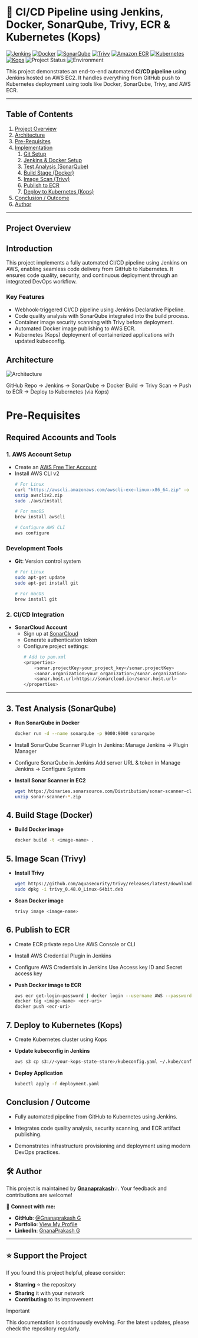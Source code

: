 # 🚀 CI/CD Pipeline using Jenkins, Docker, SonarQube, Trivy, ECR & Kubernetes (Kops)
[![Jenkins](https://img.shields.io/badge/Jenkins-%232C5263?style=for-the-badge&logo=jenkins&logoColor=white)](https://www.jenkins.io/)
[![Docker](https://img.shields.io/badge/Docker-%230db7ed?style=for-the-badge&logo=docker&logoColor=white)](https://www.docker.com/)
[![SonarQube](https://img.shields.io/badge/SonarQube-%2300b4fc?style=for-the-badge&logo=sonarqube&logoColor=white)](https://www.sonarqube.org/)
[![Trivy](https://img.shields.io/badge/Trivy-%235C2D91?style=for-the-badge&logo=aqua&logoColor=white)](https://aquasecurity.github.io/trivy/)
[![Amazon ECR](https://img.shields.io/badge/Amazon%20ECR-%23FF9900?style=for-the-badge&logo=amazonaws&logoColor=white)](https://docs.aws.amazon.com/AmazonECR/latest/userguide/what-is-ecr.html)
[![Kubernetes](https://img.shields.io/badge/Kubernetes-%23326ce5?style=for-the-badge&logo=kubernetes&logoColor=white)](https://kubernetes.io/)
[![Kops](https://img.shields.io/badge/Kops-%23000000?style=for-the-badge&logo=linux&logoColor=white)](https://github.com/kubernetes/kops)
![Project Status](https://img.shields.io/badge/Status-In%20Process-blue?style=for-the-badge)
![Environment](https://img.shields.io/badge/Environment-Staging-orange?style=for-the-badge)


This project demonstrates an end-to-end automated **CI/CD pipeline** using Jenkins hosted on AWS EC2. It handles everything from GitHub push to Kubernetes deployment using tools like Docker, SonarQube, Trivy, and AWS ECR.

---

##  Table of Contents

1. [Project Overview](#project-overview)  
2. [Architecture](#architecture)  
3. [Pre-Requisites](#pre-requisites)  
4. [Implementation](#implementation)  
   1. [Git Setup](#1-git-setup)  
   2. [Jenkins & Docker Setup](#2-jenkins--docker-setup)  
   3. [Test Analysis (SonarQube)](#3-test-analysis-sonarqube)  
   4. [Build Stage (Docker)](#4-build-stage-docker)  
   5. [Image Scan (Trivy)](#5-image-scan-trivy)  
   6. [Publish to ECR](#6-publish-to-ecr)  
   7. [Deploy to Kubernetes (Kops)](#7-deploy-to-kubernetes-kops)  
5. [Conclusion / Outcome](#conclusion--outcome)  
6. [Author](#author)  

---

##  Project Overview

## Introduction

This project implements a fully automated CI/CD pipeline using Jenkins on AWS, enabling seamless code delivery from GitHub to Kubernetes. It ensures code quality, security, and continuous deployment through an integrated DevOps workflow.

### Key Features

-	Webhook-triggered CI/CD pipeline using Jenkins Declarative Pipeline.
-	Code quality analysis with SonarQube integrated into the build process.
-	Container image security scanning with Trivy before deployment.
-	Automated Docker image publishing to AWS ECR.
-	Kubernetes (Kops) deployment of containerized applications with updated kubeconfig.

##  Architecture
![Architecture](Assets/architecture.png)

GitHub Repo → Jenkins → SonarQube → Docker Build → Trivy Scan → Push to ECR → Deploy to Kubernetes (via Kops)

# Pre-Requisites

## Required Accounts and Tools

### 1. AWS Account Setup
- Create an [AWS Free Tier Account](https://aws.amazon.com/free/)
- Install AWS CLI v2
  ```bash
  # For Linux
  curl "https://awscli.amazonaws.com/awscli-exe-linux-x86_64.zip" -o "awscliv2.zip"
  unzip awscliv2.zip
  sudo ./aws/install

  # For macOS
  brew install awscli

  # Configure AWS CLI
  aws configure
  ```

### Development Tools
- **Git**: Version control system
  ```bash
  # For Linux
  sudo apt-get update
  sudo apt-get install git

  # For macOS
  brew install git
  ```

### 2. CI/CD Integration
- **SonarCloud Account**
  - Sign up at [SonarCloud](https://sonarcloud.io/)
  - Generate authentication token
  - Configure project settings:
    ```bash
    # Add to pom.xml
    <properties>
        <sonar.projectKey>your_project_key</sonar.projectKey>
        <sonar.organization>your_organization</sonar.organization>
        <sonar.host.url>https://sonarcloud.io</sonar.host.url>
    </properties>
    ```

---

## 3. Test Analysis (SonarQube)
- **Run SonarQube in Docker**
  ```bash
  docker run -d --name sonarqube -p 9000:9000 sonarqube
  ```
- Install SonarQube Scanner Plugin
  In Jenkins: Manage Jenkins → Plugin Manager

- Configure SonarQube in Jenkins
  Add server URL & token in Manage Jenkins → Configure System

- **Install Sonar Scanner in EC2**
  ```bash
  wget https://binaries.sonarsource.com/Distribution/sonar-scanner-cli/sonar-scanner-<version>.zip
  unzip sonar-scanner-*.zip

## 4. Build Stage (Docker)

- **Build Docker image**
  ```bash
  docker build -t <image-name> .
  ```

## 5. Image Scan (Trivy)

- **Install Trivy**
  ```bash
  wget https://github.com/aquasecurity/trivy/releases/latest/download/trivy_0.48.0_Linux-64bit.deb
  sudo dpkg -i trivy_0.48.0_Linux-64bit.deb
  ```
- **Scan Docker image**
    ```bash
    trivy image <image-name>
    ```

 ## 6. Publish to ECR

- Create ECR private repo
  Use AWS Console or CLI

- Install AWS Credential Plugin in Jenkins

- Configure AWS Credentials in Jenkins
  Use Access key ID and Secret access key

- **Push Docker image to ECR**
  ```bash
  aws ecr get-login-password | docker login --username AWS --password-stdin <account>.dkr.ecr.<region>.amazonaws.com
  docker tag <image-name> <ecr-uri>
  docker push <ecr-uri>
  ```

## 7. Deploy to Kubernetes (Kops)

- Create Kubernetes cluster using Kops

- **Update kubeconfig in Jenkins**
  ```bash
  aws s3 cp s3://<your-kops-state-store>/kubeconfig.yaml ~/.kube/config
  ```
- **Deploy Application**
  ```bash
  kubectl apply -f deployment.yaml
   ```

## Conclusion / Outcome

- Fully automated pipeline from GitHub to Kubernetes using Jenkins.

- Integrates code quality analysis, security scanning, and ECR artifact publishing.

- Demonstrates infrastructure provisioning and deployment using modern DevOps practices.

## 🛠️ Author 

This project is maintained by **[Gnanaprakash](https://github.com/GG-Prakash)**💡.
Your feedback and contributions are welcome!

📧 **Connect with me:**
- **GitHub**: [@Gnanaprakash G](https://github.com/GG-Prakash)
- **Portfolio**: [View My Profile](https://gnanaprakash-devops.netlify.app/)
- **LinkedIn**: [GnanaPrakash G](www.linkedin.com/in/gg-prakash)

---

## ⭐ Support the Project

If you found this project helpful, please consider:
- **Starring** ⭐ the repository
- **Sharing** it with your network
- **Contributing** to its improvement

> [!Important]
> This documentation is continuously evolving. For the latest updates, please check the repository regularly.







  